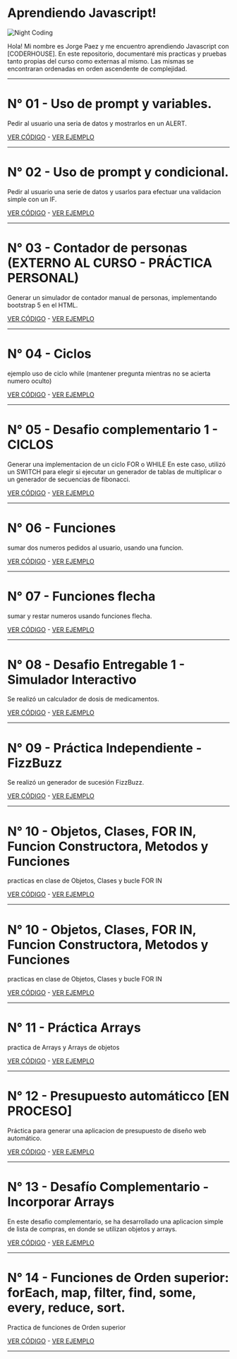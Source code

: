 # Aprendiendo Javascript!

![Night Coding](https://practicajavascript.netlify.app/coding.gif)

Hola! Mi nombre es Jorge Paez y me encuentro aprendiendo Javascript con [CODERHOUSE].
En este repositorio, documentaré mis practicas y pruebas tanto propias del curso como externas al mismo.
Las mismas se encontraran ordenadas en orden ascendente de complejidad.

---

# N° 01 - Uso de prompt y variables.

Pedir al usuario una seria de datos y mostrarlos en un ALERT.

[VER CÓDIGO](https://github.com/GiorgioCode/practicas-js/tree/master/01_prompt) - [VER EJEMPLO](https://practicajavascript.netlify.app/01_prompt/)

---

# N° 02 - Uso de prompt y condicional.

Pedir al usuario una serie de datos y usarlos para efectuar una validacion simple con un IF.

[VER CÓDIGO](https://github.com/GiorgioCode/practicas-js/tree/master/02_prompt_condicional) - [VER EJEMPLO](https://practicajavascript.netlify.app/02_prompt_condicional)

---

# N° 03 - Contador de personas (EXTERNO AL CURSO - PRÁCTICA PERSONAL)

Generar un simulador de contador manual de personas, implementando bootstrap 5 en el HTML.

[VER CÓDIGO](https://github.com/GiorgioCode/practicas-js/tree/master/03_contador) - [VER EJEMPLO](https://practicajavascript.netlify.app/03_contador/)

---

# N° 04 - Ciclos

ejemplo uso de ciclo while (mantener pregunta mientras no se acierta numero oculto)

[VER CÓDIGO](https://github.com/GiorgioCode/practicas-js/tree/master/04_ciclos) - [VER EJEMPLO](https://practicajavascript.netlify.app/04_ciclos/)

---

# N° 05 - Desafio complementario 1 - CICLOS

Generar una implementacion de un ciclo FOR o WHILE
En este caso, utilizó un SWITCH para elegir si ejecutar un generador de tablas de multiplicar o un generador de secuencias de fibonacci.

[VER CÓDIGO](https://github.com/GiorgioCode/practicas-js/tree/master/05_desafio_complementario_1) - [VER EJEMPLO](https://practicajavascript.netlify.app/05_desafio_complementario_1/)

---

# N° 06 - Funciones

sumar dos numeros pedidos al usuario, usando una funcion.

[VER CÓDIGO](https://github.com/GiorgioCode/practicas-js/tree/master/06_funciones) - [VER EJEMPLO](https://practicajavascript.netlify.app/06_funciones)

---

# N° 07 - Funciones flecha

sumar y restar numeros usando funciones flecha.

[VER CÓDIGO](https://github.com/GiorgioCode/practicas-js/tree/master/07_funciones_flecha) - [VER EJEMPLO](https://practicajavascript.netlify.app/07_funciones_flecha)

---

# N° 08 - Desafio Entregable 1 - Simulador Interactivo

Se realizó un calculador de dosis de medicamentos.

[VER CÓDIGO](https://github.com/GiorgioCode/practicas-js/tree/master/08_desafio_entregable_1_simulador/) - [VER EJEMPLO](https://practicajavascript.netlify.app/08_desafio_entregable_1_simulador/)

---

# N° 09 - Práctica Independiente - FizzBuzz

Se realizó un generador de sucesión FizzBuzz.

[VER CÓDIGO](https://github.com/GiorgioCode/practicas-js/tree/master/09_FizzBuzz) - [VER EJEMPLO](https://practicajavascript.netlify.app/09_FizzBuzz)

---

# N° 10 - Objetos, Clases, FOR IN, Funcion Constructora, Metodos y Funciones

practicas en clase de Objetos, Clases y bucle FOR IN

[VER CÓDIGO](https://github.com/GiorgioCode/practicas-js/tree/master/10_objetos) - [VER EJEMPLO](https://practicajavascript.netlify.app/10_objetos)

---

# N° 10 - Objetos, Clases, FOR IN, Funcion Constructora, Metodos y Funciones

practicas en clase de Objetos, Clases y bucle FOR IN

[VER CÓDIGO](https://github.com/GiorgioCode/practicas-js/tree/master/10_objetos) - [VER EJEMPLO](https://practicajavascript.netlify.app/10_objetos)

---

# N° 11 - Práctica Arrays

practica de Arrays y Arrays de objetos

[VER CÓDIGO](https://github.com/GiorgioCode/practicas-js/tree/master/11-arrays) - [VER EJEMPLO](https://practicajavascript.netlify.app/11_arrays)

---

# N° 12 - Presupuesto automáticco [EN PROCESO]

Práctica para generar una aplicacion de presupuesto de diseño web automático.

[VER CÓDIGO](https://github.com/GiorgioCode/practicas-js/tree/master/12_presupuestador) - [VER EJEMPLO](https://practicajavascript.netlify.app/12_presupuestador)

---

# N° 13 - Desafío Complementario - Incorporar Arrays

En este desafio complementario, se ha desarrollado una aplicacion simple de lista de compras, en donde se utilizan objetos y arrays.

[VER CÓDIGO](https://github.com/GiorgioCode/practicas-js/tree/master/13_Desafio_Complementario_incorporar_arrays/) - [VER EJEMPLO](https://practicajavascript.netlify.app/13_Desafio_Complementario_incorporar_arrays/)

---
# N° 14 - Funciones de Orden superior: forEach, map, filter, find, some, every, reduce, sort.

Practica de funciones de Orden superior

[VER CÓDIGO](https://github.com/GiorgioCode/practicas-js/tree/master/14_funciones_orden_superior/) - [VER EJEMPLO](https://practicajavascript.netlify.app/14_funciones_orden_superior/)

---